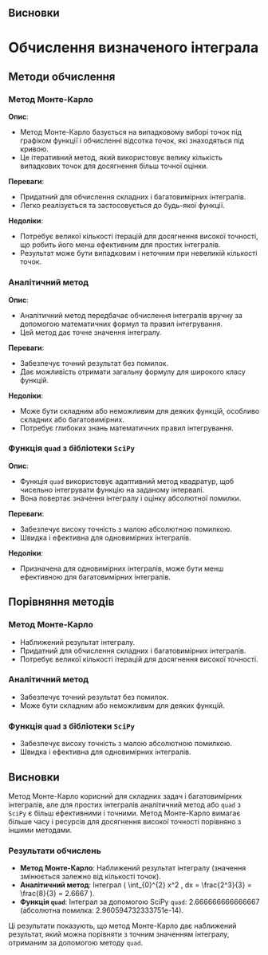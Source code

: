 ## Висновки
# Обчислення визначеного інтеграла


## Методи обчислення

### Метод Монте-Карло

**Опис**:
- Метод Монте-Карло базується на випадковому виборі точок під графіком функції і обчисленні відсотка точок, які знаходяться під кривою.
- Це ітеративний метод, який використовує велику кількість випадкових точок для досягнення більш точної оцінки.

**Переваги**:
- Придатний для обчислення складних і багатовимірних інтегралів.
- Легко реалізується та застосовується до будь-якої функції.

**Недоліки**:
- Потребує великої кількості ітерацій для досягнення високої точності, що робить його менш ефективним для простих інтегралів.
- Результат може бути випадковим і неточним при невеликій кількості точок.

### Аналітичний метод

**Опис**:
- Аналітичний метод передбачає обчислення інтегралів вручну за допомогою математичних формул та правил інтегрування.
- Цей метод дає точне значення інтегралу.

**Переваги**:
- Забезпечує точний результат без помилок.
- Дає можливість отримати загальну формулу для широкого класу функцій.

**Недоліки**:
- Може бути складним або неможливим для деяких функцій, особливо складних або багатовимірних.
- Потребує глибоких знань математичних правил інтегрування.

### Функція `quad` з бібліотеки `SciPy`

**Опис**:
- Функція `quad` використовує адаптивний метод квадратур, щоб чисельно інтегрувати функцію на заданому інтервалі.
- Вона повертає значення інтегралу і оцінку абсолютної помилки.

**Переваги**:
- Забезпечує високу точність з малою абсолютною помилкою.
- Швидка і ефективна для одновимірних інтегралів.

**Недоліки**:
- Призначена для одновимірних інтегралів, може бути менш ефективною для багатовимірних інтегралів.

## Порівняння методів

### Метод Монте-Карло

- Наближений результат інтегралу.
- Придатний для обчислення складних і багатовимірних інтегралів.
- Потребує великої кількості ітерацій для досягнення високої точності.

### Аналітичний метод

- Забезпечує точний результат без помилок.
- Може бути складним або неможливим для деяких функцій.

### Функція `quad` з бібліотеки `SciPy`

- Забезпечує високу точність з малою абсолютною помилкою.
- Швидка і ефективна для одновимірних інтегралів.

## Висновки

Метод Монте-Карло корисний для складних задач і багатовимірних інтегралів, але для простих інтегралів аналітичний метод або `quad` з `SciPy` є більш ефективними і точними. Метод Монте-Карло вимагає більше часу і ресурсів для досягнення високої точності порівняно з іншими методами. 

### Результати обчислень

- **Метод Монте-Карло**: Наближений результат інтегралу (значення змінюється залежно від кількості точок).
- **Аналітичний метод**: Інтеграл \( \int_{0}^{2} x^2 \, dx = \frac{2^3}{3} = \frac{8}{3} = 2.6667 \).
- **Функція `quad`**: Інтеграл за допомогою SciPy `quad`: 2.666666666666667 (абсолютна помилка: 2.960594732333751e-14).

Ці результати показують, що метод Монте-Карло дає наближений результат, який можна порівняти з точним значенням інтегралу, отриманим за допомогою методу `quad`.


